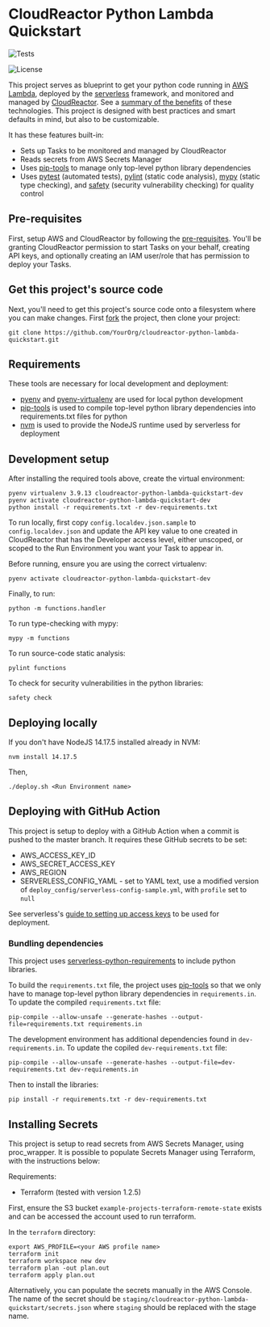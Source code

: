 <!--
title: 'AWS Python Scheduled Cron example monitored by CloudReactor'
description: 'This is an example of creating a function that runs as a cron job using the serverless ''schedule'' event, and monitored and managed by CloudReactor.'
layout: Doc
framework: v1
platform: AWS
language: Python
priority: 2
authorLink: 'https://github.com/CloudReactor'
authorName: 'Jeff Tsay'
authorAvatar: 'https://avatars.githubusercontent.com/u/1079646?v=4&s=140'
-->

# CloudReactor Python Lambda Quickstart

![Tests](https://github.com/CloudReactor/cloudreactor-python-lambda-quickstart/workflows/Tests/badge.svg?branch=master)

<img src="https://img.shields.io/github/license/CloudReactor/cloudreactor-python-lambda-quickstart.svg?style=flat-square" alt="License">

This project serves as blueprint to get your python code
running in [AWS Lambda](https://aws.amazon.com/lambda/), deployed by the [serverless](https://www.serverless.com/framework) framework, and
monitored and managed by
[CloudReactor](https://www.cloudreactor.io/). See a
[summary of the benefits](https://docs.cloudreactor.io/cloudreactor.html)
of these technologies. This project is designed with best practices and smart
defaults in mind, but also to be customizable.

It has these features built-in:

* Sets up Tasks to be monitored and managed by CloudReactor
* Reads secrets from AWS Secrets Manager
* Uses [pip-tools](https://github.com/jazzband/pip-tools) to manage only
top-level python library dependencies
* Uses [pytest](https://docs.pytest.org/en/latest/) (automated tests),
[pylint](https://www.pylint.org/) (static code analysis),
[mypy](http://mypy-lang.org/) (static type checking), and
[safety](https://github.com/pyupio/safety) (security vulnerability checking)
for quality control

## Pre-requisites

First, setup AWS and CloudReactor by following the
[pre-requisites](https://docs.cloudreactor.io/full_integration.html#pre-requisites).
You'll be granting CloudReactor permission to start Tasks on your behalf,
creating API keys, and optionally creating an IAM user/role that has permission
to deploy your Tasks.

## Get this project's source code

Next, you'll need to get this project's source code onto a filesystem where you
can make changes. First
[fork](https://docs.github.com/en/github/getting-started-with-github/fork-a-repo)
the project, then clone your project:

    git clone https://github.com/YourOrg/cloudreactor-python-lambda-quickstart.git

## Requirements

These tools are necessary for local development and deployment:

* [pyenv](https://github.com/pyenv/pyenv) and
[pyenv-virtualenv](https://github.com/pyenv/pyenv-virtualenv) are used for local
python development
* [pip-tools](https://github.com/jazzband/pip-tools) is used to compile
top-level python library dependencies into requirements.txt files for python
* [nvm](https://github.com/nvm-sh/nvm) is used to provide the NodeJS runtime
used by serverless for deployment

## Development setup

After installing the required tools above, create the virtual environment:

    pyenv virtualenv 3.9.13 cloudreactor-python-lambda-quickstart-dev
    pyenv activate cloudreactor-python-lambda-quickstart-dev
    python install -r requirements.txt -r dev-requirements.txt

To run locally, first copy `config.localdev.json.sample` to
`config.localdev.json` and update the API key value to one created in
CloudReactor that has the Developer access level, either unscoped, or scoped
to the Run Environment you want your Task to appear in.

Before running, ensure you are using the correct virtualenv:

    pyenv activate cloudreactor-python-lambda-quickstart-dev

Finally, to run:

    python -m functions.handler

To run type-checking with mypy:

    mypy -m functions

To run source-code static analysis:

    pylint functions

To check for security vulnerabilities in the python libraries:

    safety check

## Deploying locally

If you don't have NodeJS 14.17.5 installed already in NVM:

    nvm install 14.17.5

Then,

    ./deploy.sh <Run Environment name>

## Deploying with GitHub Action

This project is setup to deploy with a GitHub Action when a commit is pushed to
the master branch. It requires these GitHub secrets to be set:

* AWS_ACCESS_KEY_ID
* AWS_SECRET_ACCESS_KEY
* AWS_REGION
* SERVERLESS_CONFIG_YAML - set to YAML text, use a modified version of
`deploy_config/serverless-config-sample.yml`, with `profile` set to `null`

See serverless's [guide to setting up access keys](https://www.serverless.com/framework/docs/providers/aws/guide/credentials#create-an-iam-user-and-access-key)
to be used for deployment.

### Bundling dependencies

This project uses
[serverless-python-requirements](https://github.com/UnitedIncome/serverless-python-requirements)
to include python libraries.

To build the `requirements.txt` file, the project uses
[pip-tools](https://github.com/jazzband/pip-tools) so that we only have to
manage top-level python library dependencies in `requirements.in`. To update the
compiled `requirements.txt` file:

    pip-compile --allow-unsafe --generate-hashes --output-file=requirements.txt requirements.in

The development environment has additional dependencies found in
`dev-requirements.in`. To update the copiled `dev-requirements.txt` file:

    pip-compile --allow-unsafe --generate-hashes --output-file=dev-requirements.txt dev-requirements.in

Then to install the libraries:

    pip install -r requirements.txt -r dev-requirements.txt

## Installing Secrets

This project is setup to read secrets from AWS Secrets Manager,
using proc_wrapper.
It is possible to populate Secrets Manager using Terraform,
with the instructions below:

Requirements:
* Terraform (tested with version 1.2.5)

First, ensure the S3 bucket `example-projects-terraform-remote-state` exists
and can be accessed the account used to run terraform.

In the `terraform` directory:

```
export AWS_PROFILE=<your AWS profile name>
terraform init
terraform workspace new dev
terraform plan -out plan.out
terraform apply plan.out
```

Alternatively, you can populate the secrets manually in
the AWS Console. The name of the secret should be `staging/cloudreactor-python-lambda-quickstart/secrets.json` where
`staging` should be replaced with the stage name.
